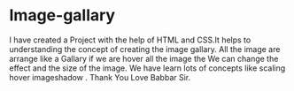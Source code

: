 # Image-gallary
I have created a Project with the help of HTML and CSS.It helps to understanding the concept of creating the image gallary.
All the image are arrange like a Gallary if we are hover all the image the We can change the effect and the size of the image.
We have learn lots of concepts like scaling hover imageshadow .
Thank You Love Babbar Sir. 


